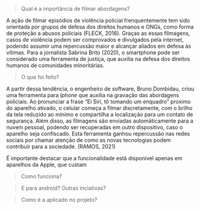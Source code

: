 > Qual é a importância de filmar abordagens?

A ação de filmar episódios de violência policial frenquentemente tem sido orientada por grupos de defesa dos direitos humanos e ONGs, como forma de proteção a abusos policiais (FLECK, 2016). Graças as essas filmagens, casos de violência podem ser comprovados e divulgados pela internet, podendo assumir uma repercussão maior e alcançar aliados em defesa às vítimas. Para a jornalista Sabrina Brito (2020), o smartphone pode ser considerado uma ferramenta de justiça, que auxilia na defesa dos direitos humanos de comunidades minoritárias.


> O que foi feito?

A partir dessa tendência, o engenheiro de software, Bruno Dombidau, criou uma ferramenta para *Iphone* que auxilia na gravação das abordagens policiais.  Ao pronunciar a frase “Ei Siri, tô tomando um enquadro” proximo do aparelho ativado, o celular começa a filmar discretamente, com o brilho da tela reduzido ao mínimo e compartilha a localização para um contato de segurança. Além disso, as filmagens são enviadas automáticamente para a nuvem pessoal, podendo ser recuperadas em outro dispositivo, caso o aparelho seja confiscado. Esta ferramenta ganhou repercussão nas redes sociais por chamar atenção de como as novas tecnologias podem contribuir para a sociedade. (RAMOS, 2021)

É importante destacar que a funcionalidade está disponível apenas em aparelhos da Apple, que custam 

> Como funciona?


> E para android? Outras inciativas?


> Como é a aplicado no projeto?

